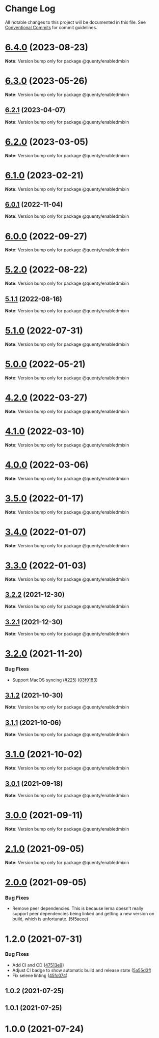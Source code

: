 # Change Log

All notable changes to this project will be documented in this file.
See [Conventional Commits](https://conventionalcommits.org) for commit guidelines.

# [6.4.0](https://github.com/Quenty/NevermoreEngine/compare/@quenty/enabledmixin@6.3.0...@quenty/enabledmixin@6.4.0) (2023-08-23)

**Note:** Version bump only for package @quenty/enabledmixin





# [6.3.0](https://github.com/Quenty/NevermoreEngine/compare/@quenty/enabledmixin@6.2.1...@quenty/enabledmixin@6.3.0) (2023-05-26)

**Note:** Version bump only for package @quenty/enabledmixin





## [6.2.1](https://github.com/Quenty/NevermoreEngine/compare/@quenty/enabledmixin@6.2.0...@quenty/enabledmixin@6.2.1) (2023-04-07)

**Note:** Version bump only for package @quenty/enabledmixin





# [6.2.0](https://github.com/Quenty/NevermoreEngine/compare/@quenty/enabledmixin@6.1.0...@quenty/enabledmixin@6.2.0) (2023-03-05)

**Note:** Version bump only for package @quenty/enabledmixin





# [6.1.0](https://github.com/Quenty/NevermoreEngine/compare/@quenty/enabledmixin@6.0.1...@quenty/enabledmixin@6.1.0) (2023-02-21)

**Note:** Version bump only for package @quenty/enabledmixin





## [6.0.1](https://github.com/Quenty/NevermoreEngine/compare/@quenty/enabledmixin@6.0.0...@quenty/enabledmixin@6.0.1) (2022-11-04)

**Note:** Version bump only for package @quenty/enabledmixin





# [6.0.0](https://github.com/Quenty/NevermoreEngine/compare/@quenty/enabledmixin@5.2.0...@quenty/enabledmixin@6.0.0) (2022-09-27)

**Note:** Version bump only for package @quenty/enabledmixin





# [5.2.0](https://github.com/Quenty/NevermoreEngine/compare/@quenty/enabledmixin@5.1.1...@quenty/enabledmixin@5.2.0) (2022-08-22)

**Note:** Version bump only for package @quenty/enabledmixin





## [5.1.1](https://github.com/Quenty/NevermoreEngine/compare/@quenty/enabledmixin@5.1.0...@quenty/enabledmixin@5.1.1) (2022-08-16)

**Note:** Version bump only for package @quenty/enabledmixin





# [5.1.0](https://github.com/Quenty/NevermoreEngine/compare/@quenty/enabledmixin@5.0.0...@quenty/enabledmixin@5.1.0) (2022-07-31)

**Note:** Version bump only for package @quenty/enabledmixin





# [5.0.0](https://github.com/Quenty/NevermoreEngine/compare/@quenty/enabledmixin@4.2.0...@quenty/enabledmixin@5.0.0) (2022-05-21)

**Note:** Version bump only for package @quenty/enabledmixin





# [4.2.0](https://github.com/Quenty/NevermoreEngine/compare/@quenty/enabledmixin@4.1.0...@quenty/enabledmixin@4.2.0) (2022-03-27)

**Note:** Version bump only for package @quenty/enabledmixin





# [4.1.0](https://github.com/Quenty/NevermoreEngine/compare/@quenty/enabledmixin@4.0.0...@quenty/enabledmixin@4.1.0) (2022-03-10)

**Note:** Version bump only for package @quenty/enabledmixin





# [4.0.0](https://github.com/Quenty/NevermoreEngine/compare/@quenty/enabledmixin@3.5.0...@quenty/enabledmixin@4.0.0) (2022-03-06)

**Note:** Version bump only for package @quenty/enabledmixin





# [3.5.0](https://github.com/Quenty/NevermoreEngine/compare/@quenty/enabledmixin@3.4.0...@quenty/enabledmixin@3.5.0) (2022-01-17)

**Note:** Version bump only for package @quenty/enabledmixin





# [3.4.0](https://github.com/Quenty/NevermoreEngine/compare/@quenty/enabledmixin@3.3.0...@quenty/enabledmixin@3.4.0) (2022-01-07)

**Note:** Version bump only for package @quenty/enabledmixin





# [3.3.0](https://github.com/Quenty/NevermoreEngine/compare/@quenty/enabledmixin@3.2.2...@quenty/enabledmixin@3.3.0) (2022-01-03)

**Note:** Version bump only for package @quenty/enabledmixin





## [3.2.2](https://github.com/Quenty/NevermoreEngine/compare/@quenty/enabledmixin@3.2.1...@quenty/enabledmixin@3.2.2) (2021-12-30)

**Note:** Version bump only for package @quenty/enabledmixin





## [3.2.1](https://github.com/Quenty/NevermoreEngine/compare/@quenty/enabledmixin@3.2.0...@quenty/enabledmixin@3.2.1) (2021-12-30)

**Note:** Version bump only for package @quenty/enabledmixin





# [3.2.0](https://github.com/Quenty/NevermoreEngine/compare/@quenty/enabledmixin@3.1.2...@quenty/enabledmixin@3.2.0) (2021-11-20)


### Bug Fixes

* Support MacOS syncing ([#225](https://github.com/Quenty/NevermoreEngine/issues/225)) ([03f9183](https://github.com/Quenty/NevermoreEngine/commit/03f918392c6a5bdd33f8a17c38de371d1e06c67a))





## [3.1.2](https://github.com/Quenty/NevermoreEngine/compare/@quenty/enabledmixin@3.1.1...@quenty/enabledmixin@3.1.2) (2021-10-30)

**Note:** Version bump only for package @quenty/enabledmixin





## [3.1.1](https://github.com/Quenty/NevermoreEngine/compare/@quenty/enabledmixin@3.1.0...@quenty/enabledmixin@3.1.1) (2021-10-06)

**Note:** Version bump only for package @quenty/enabledmixin





# [3.1.0](https://github.com/Quenty/NevermoreEngine/compare/@quenty/enabledmixin@3.0.1...@quenty/enabledmixin@3.1.0) (2021-10-02)

**Note:** Version bump only for package @quenty/enabledmixin





## [3.0.1](https://github.com/Quenty/NevermoreEngine/compare/@quenty/enabledmixin@3.0.0...@quenty/enabledmixin@3.0.1) (2021-09-18)

**Note:** Version bump only for package @quenty/enabledmixin





# [3.0.0](https://github.com/Quenty/NevermoreEngine/compare/@quenty/enabledmixin@2.1.0...@quenty/enabledmixin@3.0.0) (2021-09-11)

**Note:** Version bump only for package @quenty/enabledmixin





# [2.1.0](https://github.com/Quenty/NevermoreEngine/compare/@quenty/enabledmixin@2.0.0...@quenty/enabledmixin@2.1.0) (2021-09-05)

**Note:** Version bump only for package @quenty/enabledmixin





# [2.0.0](https://github.com/Quenty/NevermoreEngine/compare/@quenty/enabledmixin@1.2.0...@quenty/enabledmixin@2.0.0) (2021-09-05)


### Bug Fixes

* Remove peer dependencies. This is because lerna doesn't really support peer dependencies being linked and getting a new version on build, which is unfortunate. ([5f5aeee](https://github.com/Quenty/NevermoreEngine/commit/5f5aeeea8de9975435309e53679f0ef7064f9dd0))





# 1.2.0 (2021-07-31)


### Bug Fixes

* Add CI and CD ([47513e9](https://github.com/Quenty/NevermoreEngine/commit/47513e9b568162707534af132396dd8756947dd3))
* Adjust CI badge to show automatic build and release state ([5a55d3f](https://github.com/Quenty/NevermoreEngine/commit/5a55d3f19bf8d66a760d67da9b56ed47fab74656))
* Fix selene linting ([45fc074](https://github.com/Quenty/NevermoreEngine/commit/45fc07489ee59127ac6582689f19a0e87c1e5b5a))



## 1.0.2 (2021-07-25)



## 1.0.1 (2021-07-25)



# 1.0.0 (2021-07-24)

